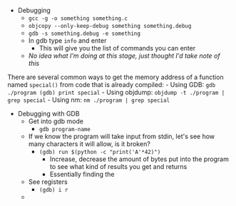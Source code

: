 - Debugging 
	- `gcc -g -o something something.c`
	- `objcopy --only-keep-debug something something.debug`
	- `gdb -s something.debug -e something`
	- In gdb type `info` and enter
		- This will give you the list of commands you can enter
	- *No idea what I'm doing at this stage, just thought I'd take note of this* 

There are several common ways to get the memory address of a function named `special()` from code that is already compiled:
	- Using GDB:
		`gdb ./program (gdb) print special`
	- Using objdump:
		`objdump -t ./program | grep special`
	- Using nm:
		`nm ./program | grep special`

- Debugging with GDB
	- Get into gdb mode
		- `gdb program-name`
	- If we know the program will take input from stdin, let's see how many characters it will allow, is it broken?
		- `(gdb) run $(python -c "print('A'*42)")`
			- Increase, decrease the amount of bytes put into the program to see what kind of results you get and returns
			- Essentially finding the 
	- See registers
		- `(gdb) i r`
	- 